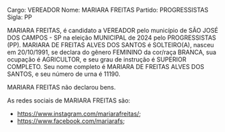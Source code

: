 Cargo: VEREADOR
Nome: MARIARA FREITAS
Partido: PROGRESSISTAS
Sigla: PP

MARIARA FREITAS, é candidato a VEREADOR pelo município de SÃO JOSÉ DOS CAMPOS - SP na eleição MUNICIPAL de 2024 pelo PROGRESSISTAS (PP).
MARIARA DE FREITAS ALVES DOS SANTOS é SOLTEIRO(A), nasceu em 20/10/1991, se declara do gênero FEMININO da cor/raça BRANCA, sua ocupação é AGRICULTOR, e seu grau de instrução é SUPERIOR COMPLETO.
Seu nome completo é MARIARA DE FREITAS ALVES DOS SANTOS, e seu número de urna é 11190.

MARIARA FREITAS não declarou bens.


As redes sociais de MARIARA FREITAS são:
- https://www.instagram.com/mariarafreitas/;
- https://www.facebook.com/mariarafs;